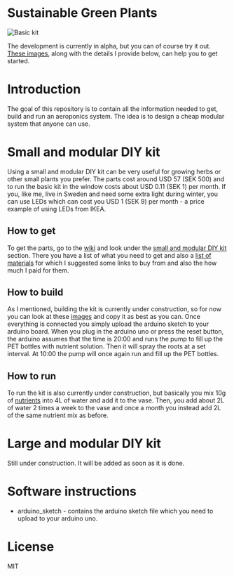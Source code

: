 # Sustainable Green Plants
![Basic kit](doc/img/basickitexample.jpg?raw=true "Basic kit version in the window")

The development is currently in alpha, but you can of course try it out. [These images](https://www.dropbox.com/sh/nx1g1m9xj6oz451/AABnalTH5EBVytOSFOYaLh_Da?dl=0 "Images in Dropbox"), along with the details I provide below, can help you to get started. 

# Introduction
The goal of this repository is to contain all the information needed to get, build and run an aeroponics system.
The idea is to design a cheap modular system that anyone can use.

# Small and modular DIY kit
Using a small and modular DIY kit can be very useful for growing herbs or other small plants you prefer.
The parts cost around USD 57 (SEK 500) and to run the basic kit in the window costs about USD 0.11 (SEK 1) per month. If you, like me, live in Sweden and need some extra light during winter, you can use LEDs which can cost you USD 1 (SEK 9) per month - a price example of using LEDs from IKEA.

## How to get
To get the parts, go to the [wiki](https://github.com/rhagman/sustainable-green-plants/wiki) and look under the [small and modular DIY kit](https://github.com/rhagman/sustainable-green-plants/wiki/Small-and-modular-DIY-kit) section. There you have a list of what you need to get and also a [list of materials](https://github.com/rhagman/sustainable-green-plants/wiki/Small-and-modular-DIY-kit#list-of-materials) for which I suggested some links to buy from and also the how much I paid for them.

## How to build 
As I mentioned, building the kit is currently under construction, so for now you can look at these [images](https://www.dropbox.com/sh/nx1g1m9xj6oz451/AABnalTH5EBVytOSFOYaLh_Da?dl=0 "Images in Dropbox") and copy it as best as you can. Once everything is connected you simply upload the arduino sketch to your arduino board. When you plug in the arduino uno or press the reset button, the arduino assumes that the time is 20:00 and runs the pump to fill up the PET bottles with nutrient solution. Then it will spray the roots at a set interval. At 10:00 the pump will once again run and fill up the PET bottles.

## How to run
To run the kit is also currently under construction, but basically you mix 10g of [nutrients](https://github.com/rhagman/sustainable-green-plants/wiki/Small-and-modular-DIY-kit#nutrient-solution) into 4L of water and add it to the vase. Then, you add about 2L of water 2 times a week to the vase and once a month you instead add 2L of the same nutrient mix as before.

# Large and modular DIY kit
Still under construction. It will be added as soon as it is done.

# Software instructions
* arduino_sketch - contains the arduino sketch file which you need to upload to your arduino uno.

# License
MIT

